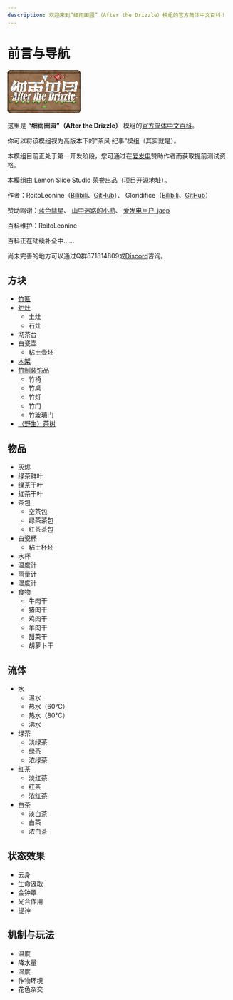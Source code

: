 ```yaml
---
description: 欢迎来到“细雨田园”（After the Drizzle）模组的官方简体中文百科！
---
```


# 前言与导航

![](.gitbook/assets/atd.png)

这里是 **“细雨田园”（After the Drizzle）** 模组的[官方简体中文百科](https://roitoleonine.gitbook.io/after-the-drizzle-wiki-simplified-chinese/)。

你可以将该模组视为高版本下的“茶风·纪事”模组（其实就是）。

本模组目前正处于第一开发阶段，您可通过在[爱发电](https://afdian.net/@roitoleonine)赞助作者而获取提前测试资格。

本模组由 Lemon Slice Studio 荣誉出品（项目[开源地址](https://github.com/lemon-slice-studio/After-the-Drizzle)）。

作者：RoitoLeonine（[Bilibili](https://space.bilibili.com/34398850)、[GitHub](https://github.com/RoitoLeonine)）、 Gloridifice（[Bilibili](https://space.bilibili.com/50966004/)、[GitHub](https://github.com/gloridifice)）

赞助鸣谢：[蓝色彗星](https://afdian.net/u/c95d2154899f11e8a38452540025c377)、 [山中迷路的小勘](https://afdian.net/u/b9739da0970911e88ef452540025c377)、 [爱发电用户\_jaep](https://afdian.net/u/f2b697fe845411eab93552540025c377)

百科维护：RoitoLeonine

百科正在陆续补全中……

尚未完善的地方可以通过Q群871814809或[Discord](https://discord.gg/HhtVenq)咨询。

## 方块

* [竹匾](blocks/bamboo-tray.md)
* [炉灶](blocks/stove.md)
  * 土灶
  * 石灶
* 沏茶台
* 白瓷壶
  * 粘土壶坯
* [木架](blocks/wooden-frame.md)
* [竹制装饰品](blocks/bamboo-decorations.md)
  * 竹椅
  * 竹桌
  * 竹灯
  * 竹门
  * 竹玻璃门
* [（野生）茶树](blocks/tea-plant.md)

## 物品

* [灰烬](items/ash.md)
* 绿茶鲜叶
* 绿茶干叶
* 红茶干叶
* 茶包
  * 空茶包
  * 绿茶茶包
  * 红茶茶包
* 白瓷杯
  * 粘土杯坯
* 水杯
* 温度计
* 雨量计
* 湿度计
* 食物
  * 牛肉干
  * 猪肉干
  * 鸡肉干
  * 羊肉干
  * 甜菜干
  * 胡萝卜干

## 流体

* 水
  * 温水
  * 热水（60℃）
  * 热水（80℃）
  * 沸水
* 绿茶
  * 淡绿茶
  * 绿茶
  * 浓绿茶
* 红茶
  * 淡红茶
  * 红茶
  * 浓红茶
* 白茶
  * 淡白茶
  * 白茶
  * 浓白茶

## 状态效果

* 云身
* 生命汲取
* 金钟罩
* 光合作用
* 提神

## 机制与玩法

* 温度
* 降水量
* 湿度
* 作物环境
* 花色杂交

